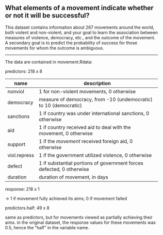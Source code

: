 
What elements of a movement indicate whether or not it will be successful?
---

This dataset contains information about 267 movements around the world, both
violent and non-violent, and your goal to learn the association between
measures of violence, democracy, etc., and the outcome of the movement. A
secondary goal is to predict the probability of success for those movements
for whom the outcome is ambiguous.

---

The data are contained in movement.Rdata:

predictors: 218 x 8

| name | description |
| ---- | ----------- |
|  nonviol | 1 for non-violent movements, 0 otherwise |
|  democracy | measure of democracy, from -10 (undemocratic) to 10 (democratic) |
|  sanctions | 1 if country was under international sanctions, 0 otherwise |
|  aid | 1 if country received aid to deal with the movement, 0 otherwise |
|  support | 1 if the *movement* received foreign aid, 0 otherwise |
|  viol.repress | 1 if the government utilized violence, 0 otherwise |
|  defect | 1 if substantial portions of government forces defected, 0 otherwise |
|  duration | duration of movement, in days |

response: 218 x 1

   -> 1 if movement fully achieved its aims; 0 if movement failed

predictors.half: 49 x 8

   same as predictors, but for movements viewed as partially achieving their
   aims. in the original dataset, the response values for these movements
   was 0.5, hence the "half" in the variable name.

